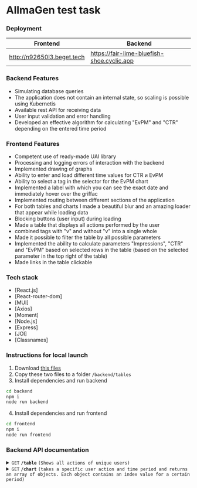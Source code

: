 # AllmaGen test task

### Deployment
| Frontend | Backend |
| ------ | ------ |
| http://n92650l3.beget.tech | https://fair-lime-bluefish-shoe.cyclic.app |

### Backend Features
- Simulating database queries
- The application does not contain an internal state, so scaling is possible using Kubernetis
- Available rest API for receiving data
- User input validation and error handling
- Developed an effective algorithm for calculating "EvPM" and "CTR" depending on the entered time period

### Frontend Features
- Сompetent use of ready-made UAI library
- Processing and logging errors of interaction with the backend
- Implemented drawing of graphs
- Ability to enter and load different time values for CTR и EvPM
- Ability to select a tag in the selector for the EvPM chart
- Implemented a label with which you can see the exact date and immediately hover over the griffac
- Implemented routing between different sections of the application
- For both tables and charts I made a beautiful blur and an amazing loader that appear while loading data
- Blocking buttons (user input) during loading
- Made a table that displays all actions performed by the user
- combined tags with "v" and without "v" into a single whole
- Made it possible to filter the table by all possible parameters
- Implemented the ability to calculate parameters "Impressions", "CTR" and "EvPM" based on selected rows in the table (based on the selected parameter in the top right of the table)
- Made links in the table clickable


### Tech stack

- [React.js]
- [React-router-dom]
- [MUI]
- [Axios]
- [Moment]
- [Node.js]
- [Express]
- [JOI]
- [Classnames]


### Instructions for local launch

1. Download [this files](https://drive.google.com/file/d/1gydaF1Ab9lIeFVxQEHi-3RGF-eRAgdLX/view)
2. Copy these two files to a folder ``/backend/tables``
3. Install dependencies and run backend
```sh
cd backend
npm i
node run backend
```
4. Install dependencies and run frontend
```sh
cd frontend
npm i
node run frontend
```

### Backend API documentation

<details>
  <summary><code>GET</code> <code><b>/table</b></code> <code>(Shows all actions of unique users)</code></summary>

##### Parameters

> None

##### Responses

> | http code     | content-type                      | response                                                            |
> |---------------|-----------------------------------|---------------------------------------------------------------------|
> | `200`         | `text/plain;charset=UTF-8`        | JSON                                                         |
> | `404`         | `application/json`                | `{"code":"404","message":"Error message"}`                            |


</details>


<details>
  <summary><code>GET</code> <code><b>/chart</b></code> <code>(takes a specific user action and time period and returns an array of objects. Each object contains an index value for a certain period)</code></summary>

##### Parameters

> | name   |  type      | data type      | description                                                  |
> |--------|------------|----------------|--------------------------------------------------------------|
> | `minutes` |  required  | string, number         | time step within which the index will be calculated                  |
> | `event` |  required  | 'content', 'registration', 'fclick', 'lead', 'signup', 'misc'        | Сustom event for which the index will be calculatedidendifier                  |

##### Responses

> | http code     | content-type                      | response                                                            |
> |---------------|-----------------------------------|---------------------------------------------------------------------|
> | `200`         | `text/plain;charset=UTF-8`        | JSON                                                        |
> | `404`         | `application/json`                | `{"code":"404","message":"Error message"}`                            |


</details>

